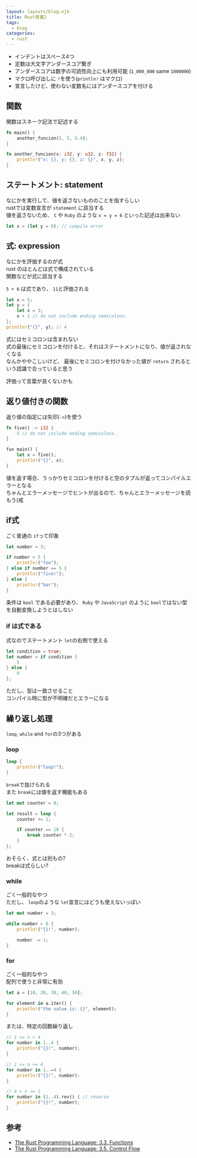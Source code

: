 ```yaml
---
layout: layouts/blog.njk
title: Rust覚書2
tags:
  - blog
categories:
  - rust
---
```


- インデントはスペース4つ
- 定数は大文字アンダースコア繋ぎ
- アンダースコアは数字の可読性向上にも利用可能
(`1_000_000` same `1000000`)
- マクロ呼び出しに `!`を使う(`println!` はマクロ)
- 宣言したけど、使わない変数名にはアンダースコアを付ける

## 関数
関数はスネーク記法で記述する

```rust
fn main() {
    another_funcion(5, 5, 5.4);
}

fn another_funcion(x: i32, y: u32, z: f32) {
    println!("x: {}, y: {}, z: {}", x, y, z);
}
```

## ステートメント: statement
なにかを実行して、値を返さないもののことを指すらしい  
rustでは変数宣言が `statement` に該当する  
値を返さないため、 `C` や `Ruby` のような `x = y = 6` といった記述は出来ない

```rust
let x = (let y = 6); // compile error
```

## 式: expression
なにかを評価するのが式  
rust のほとんどは式で構成されている  
関数などが式に該当する  

`5 + 6` は式であり、 `11`と評価される

```rust
let x = 5;
let y = {
    let x = 3;
    x + 1 // do not include ending semicolons.
};
println!("{}", y); // 4
```
式にはセミコロンは含まれない  
式の最後にセミコロンを付けると、それはステートメントになり、値が返されなくなる  
なんかややこしいけど、 最後にセミコロンを付けなかった値が
`return` されるという認識で合っていると思う

評価って言葉が良くないかも

## 返り値付きの関数
返り値の指定には矢印(`->`)を使う

```rust
fn five() -> i32 {
    5 // do not include ending semicolons.
}

fun main() {
    let x = five();
    println!("{}", x);
}
```

値を返す場合、うっかりセミコロンを付けると空のタプルが返ってコンパイルエラーとなる  
ちゃんとエラーメッセージでヒントが出るので、ちゃんとエラーメッセージを読もう(戒

## if式
ごく普通の `if`って印象

```rust
let number = 3;

if number < 5 {
    println!("foo");
} else if number == 5 {
    println!("five!");
} else {
    println!("bar");
}
```

条件は `bool` である必要があり、
`Ruby` や `JavaScript` のように `bool`ではない型を自動変換しようとはしない  

### if は式である
式なのでステートメント `let`の右側で使える

```rust
let condition = true;
let number = if condition {
    5
} else {
    6
};
```
ただし、型は一致させること  
コンパイル時に型が不明確だとエラーになる

## 繰り返し処理
`loop`, `while` and `for`の3つがある

### loop

```rust
loop {
    println!("loop!");
}
```
`break`で抜けられる  
また `break`には値を返す機能もある
```rust
let mut counter = 0;

let result = loop {
    counter += 1;

    if counter == 10 {
        break counter * 2;
    }
};
```
おそらく、式とは別もの?  
breakは式らしい?

### while
ごく一般的なやつ  
ただし、 `loop`のような `let`宣言にはどうも使えないっぽい
```rust
let mut number = 3;

while number > 0 {
    println!("{}!", number);

    number -= 1;
}
```
### for
ごく一般的なやつ  
配列で使うと非常に有効
```rust
let a = [10, 20, 30, 40, 50];

for element in a.iter() {
    println!("the value is: {}", element);
}
```
または、特定の回数繰り返し
```rust
// 1 <= n < 4
for number in 1..4 {
    println!("{}!", number);
}

// 1 <= n <= 4
for number in 1..=4 {
    println!("{}!", number);
}

// 4 > n >= 1
for number in (1..4).rev() { // reverse
    println!("{}!", number);
}
```

## 参考
- [The Rust Programming Language: 3.3. Functions](https://doc.rust-lang.org/book/ch03-03-how-functions-work.html)
- [The Rust Programming Language: 3.5. Control Flow](https://doc.rust-lang.org/book/ch03-05-control-flow.html)
